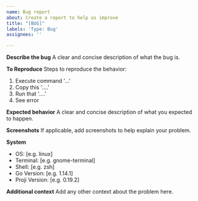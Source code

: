 ```yaml
---
name: Bug report
about: Create a report to help us improve
title: "[BUG]"
labels: 'Type: Bug'
assignees: ''

---
```


**Describe the bug**
A clear and concise description of what the bug is.

**To Reproduce**
Steps to reproduce the behavior:
1. Execute command '...'
2. Copy this '....'
3. Run that '....'
4. See error

**Expected behavior**
A clear and concise description of what you expected to happen.

**Screenshots**
If applicable, add screenshots to help explain your problem.

**System**
 - OS: [e.g. linux]
 - Terminal: [e.g. gnome-terminal]
 - Shell: [e.g. zsh]
 - Go Version: [e.g. 1.14.1]
 - Proji Version: [e.g. 0.19.2]

**Additional context**
Add any other context about the problem here.
